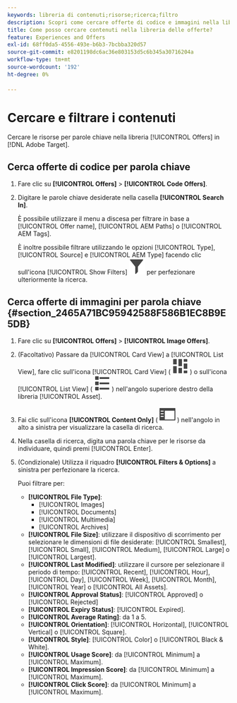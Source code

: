 ```yaml
---
keywords: libreria di contenuti;risorse;ricerca;filtro
description: Scopri come cercare offerte di codice e immagini nella libreria [!UICONTROL Offers].
title: Come posso cercare contenuti nella libreria delle offerte?
feature: Experiences and Offers
exl-id: 68ff0da5-4556-493e-b6b3-7bcbba320d57
source-git-commit: e8201198dc6ac36e803153d5c6b345a30716204a
workflow-type: tm+mt
source-wordcount: '192'
ht-degree: 0%

---
```


# Cercare e filtrare i contenuti

Cercare le risorse per parole chiave nella libreria [!UICONTROL Offers] in [!DNL Adobe Target].

## Cerca offerte di codice per parola chiave

1. Fare clic su **[!UICONTROL Offers]** > **[!UICONTROL Code Offers]**.
1. Digitare le parole chiave desiderate nella casella **[!UICONTROL Search In]**.

   È possibile utilizzare il menu a discesa per filtrare in base a [!UICONTROL Offer name], [!UICONTROL AEM Paths] o [!UICONTROL AEM Tags].

   È inoltre possibile filtrare utilizzando le opzioni [!UICONTROL Type], [!UICONTROL Source] e [!UICONTROL AEM Type] facendo clic sull&#39;icona [!UICONTROL Show Filters] ![Mostra icona Filtri](/help/main/assets/icons/Filter.svg) per perfezionare ulteriormente la ricerca.

## Cerca offerte di immagini per parola chiave {#section_2465A71BC95942588F586B1EC8B9E5DB}

1. Fare clic su **[!UICONTROL Offers]** > **[!UICONTROL Image Offers]**.

1. (Facoltativo) Passare da [!UICONTROL Card View] a [!UICONTROL List View], fare clic sull&#39;icona [!UICONTROL Card View] ( ![icona vista a schede](/help/main/assets/icons/ViewCard.svg) ) o sull&#39;icona [!UICONTROL List View] ( ![icona vista a elenco](/help/main/assets/icons/ViewList.svg) ) nell&#39;angolo superiore destro della libreria [!UICONTROL Asset].
1. Fai clic sull&#39;icona **[!UICONTROL Content Only]** ( ![icona Solo contenuto](/help/main/assets/icons/RailLeft.svg) ) nell&#39;angolo in alto a sinistra per visualizzare la casella di ricerca.
1. Nella casella di ricerca, digita una parola chiave per le risorse da individuare, quindi premi [!UICONTROL Enter].
1. (Condizionale) Utilizza il riquadro **[!UICONTROL Filters & Options]** a sinistra per perfezionare la ricerca.

   Puoi filtrare per:

   * **[!UICONTROL File Type]**:
      * [!UICONTROL Images]
      * [!UICONTROL Documents]
      * [!UICONTROL Multimedia]
      * [!UICONTROL Archives]
   * **[!UICONTROL File Size]**: utilizzare il dispositivo di scorrimento per selezionare le dimensioni di file desiderate: [!UICONTROL Smallest], [!UICONTROL Small], [!UICONTROL Medium], [!UICONTROL Large] o [!UICONTROL Largest].
   * **[!UICONTROL Last Modified]**: utilizzare il cursore per selezionare il periodo di tempo: [!UICONTROL Recent], [!UICONTROL Hour], [!UICONTROL Day], [!UICONTROL Week], [!UICONTROL Month], [!UICONTROL Year] o [!UICONTROL All Assets].
   * **[!UICONTROL Approval Status]**: [!UICONTROL Approved] o [!UICONTROL Rejected]
   * **[!UICONTROL Expiry Status]**: [!UICONTROL Expired].
   * **[!UICONTROL Average Rating]**: da 1 a 5.
   * **[!UICONTROL Orientation]**: [!UICONTROL Horizontal], [!UICONTROL Vertical] o [!UICONTROL Square].
   * **[!UICONTROL Style]**: [!UICONTROL Color] o [!UICONTROL Black & White].
   * **[!UICONTROL Usage Score]**: da [!UICONTROL Minimum] a [!UICONTROL Maximum].
   * **[!UICONTROL Impression Score]**: da [!UICONTROL Minimum] a [!UICONTROL Maximum].
   * **[!UICONTROL Click Score]**: da [!UICONTROL Minimum] a [!UICONTROL Maximum].
